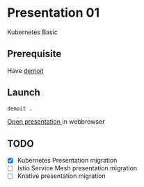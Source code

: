 # Presentation 01

Kubernetes Basic

## Prerequisite

Have [demoit](https://github.com/dgageot/demoit)

## Launch

```sh
demoit .
```

[Open presentation ](http://localhost:8888)in webbrowser

## TODO

- [x] Kubernetes Presentation migration
- [ ] Istio Service Mesh presentation migration
- [ ] Knative presentation migration